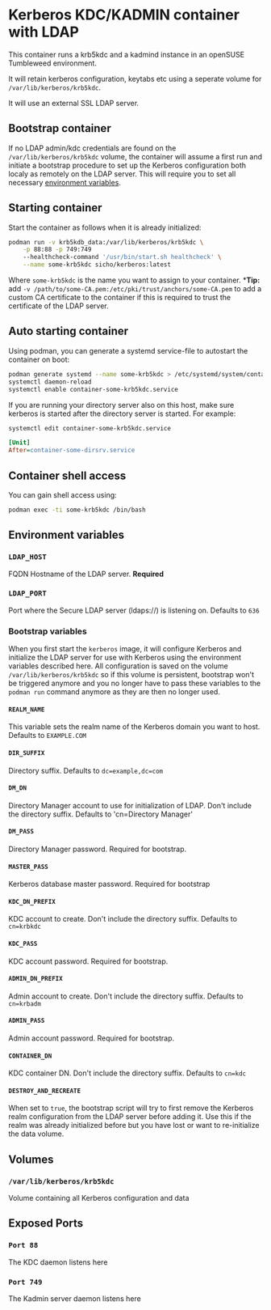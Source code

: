 # Kerberos KDC/KADMIN container with LDAP
This container runs a krb5kdc and a kadmind instance in an openSUSE Tumbleweed environment.

It will retain kerberos configuration, keytabs etc using a seperate 
volume for `/var/lib/kerberos/krb5kdc`.

It will use an external SSL LDAP server.

## Bootstrap container
If no LDAP admin/kdc credentials are found on the `/var/lib/kerberos/krb5kdc` volume,
the container will assume a first run and initiate a bootstrap procedure to set up
the Kerberos configuration both localy as remotely on the LDAP server.
This will require you to set all necessary [environment variables](#environment-variables).

## Starting container
Start the container as follows when it is already initialized:
```bash
podman run -v krb5kdb_data:/var/lib/kerberos/krb5kdc \
    -p 88:88 -p 749:749
    --healthcheck-command '/usr/bin/start.sh healthcheck' \
    --name some-krb5kdc sicho/kerberos:latest
```
Where `some-krb5kdc` is the name you want to assign to your container. 
***Tip:** add `-v /path/to/some-CA.pem:/etc/pki/trust/anchors/some-CA.pem` to add a custom 
CA certificate to the container if this is required to trust the certificate of the LDAP server.

## Auto starting container
Using podman, you can generate a systemd service-file to autostart the container on boot:
```bash
podman generate systemd --name some-krb5kdc > /etc/systemd/system/container-some-krb5kdc.service
systemctl daemon-reload
systemctl enable container-some-krb5kdc.service
```
If you are running your directory server also on this host, make sure kerberos is started after
the directory server is started. For example:
```bash
systemctl edit container-some-krb5kdc.service
```
```ini
[Unit]
After=container-some-dirsrv.service
```
## Container shell access
You can gain shell access using:
```bash
podman exec -ti some-krb5kdc /bin/bash
```

## Environment variables
### `LDAP_HOST`
FQDN Hostname of the LDAP server. **Required**
### `LDAP_PORT`
Port where the Secure LDAP server (ldaps://) is listening on. Defaults to `636`

### Bootstrap variables
When you first start the `kerberos` image, it will configure Kerberos and initialize the LDAP server
for use with Kerberos using the environment variables described here. All configuration is saved on
the volume `/var/lib/kerberos/krb5kdc` so if this volume is persistent, bootstrap won't be triggered
anymore and you no longer have to pass these variables to the `podman run` command anymore as they
are then no longer used.

#### `REALM_NAME`
This variable sets the realm name of the Kerberos domain you want to host. Defaults to `EXAMPLE.COM`
#### `DIR_SUFFIX`
Directory suffix. Defaults to `dc=example,dc=com`
#### `DM_DN`
Directory Manager account to use for initialization of LDAP. Don't include the directory suffix.
Defaults to 'cn=Directory Manager'
#### `DM_PASS`
Directory Manager password. Required for bootstrap.
#### `MASTER_PASS`
Kerberos database master password. Required for bootstrap
#### `KDC_DN_PREFIX`
KDC account to create. Don't include the directory suffix. Defaults to `cn=krbkdc`
#### `KDC_PASS`
KDC account password. Required for bootstrap.
#### `ADMIN_DN_PREFIX`
Admin account to create. Don't include the directory suffix. Defaults to `cn=krbadm`
#### `ADMIN_PASS`
Admin account password. Required for bootstrap.
#### `CONTAINER_DN`
KDC container DN. Don't include the directory suffix. Defaults to `cn=kdc`
#### `DESTROY_AND_RECREATE`
When set to `true`, the bootstrap script will try to first remove the Kerberos realm
configuration from the LDAP server before adding it. Use this if the realm was already 
initialized before but you have lost or want to re-initialize the data volume.

## Volumes
### `/var/lib/kerberos/krb5kdc`
Volume containing all Kerberos configuration and data

## Exposed Ports
### `Port 88`
The KDC daemon listens here
### `Port 749`
The Kadmin server daemon listens here